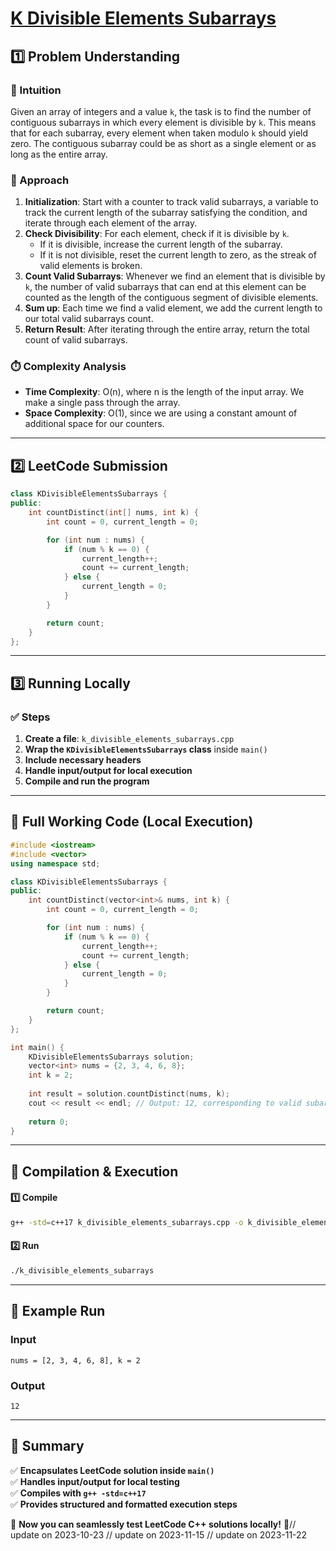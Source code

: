# **[K Divisible Elements Subarrays](https://leetcode.com/problems/k-divisible-elements-subarrays/description/)**  

## **1️⃣ Problem Understanding**  
### **📌 Intuition**  
Given an array of integers and a value `k`, the task is to find the number of contiguous subarrays in which every element is divisible by `k`. This means that for each subarray, every element when taken modulo `k` should yield zero. The contiguous subarray could be as short as a single element or as long as the entire array.

### **🚀 Approach**  
1. **Initialization**: Start with a counter to track valid subarrays, a variable to track the current length of the subarray satisfying the condition, and iterate through each element of the array. 
2. **Check Divisibility**: For each element, check if it is divisible by `k`.
   - If it is divisible, increase the current length of the subarray.
   - If it is not divisible, reset the current length to zero, as the streak of valid elements is broken.
3. **Count Valid Subarrays**: Whenever we find an element that is divisible by `k`, the number of valid subarrays that can end at this element can be counted as the length of the contiguous segment of divisible elements.
4. **Sum up**: Each time we find a valid element, we add the current length to our total valid subarrays count.
5. **Return Result**: After iterating through the entire array, return the total count of valid subarrays.

### **⏱️ Complexity Analysis**  
- **Time Complexity**: O(n), where n is the length of the input array. We make a single pass through the array.  
- **Space Complexity**: O(1), since we are using a constant amount of additional space for our counters.

---  

## **2️⃣ LeetCode Submission**  
```cpp
class KDivisibleElementsSubarrays {
public:
    int countDistinct(int[] nums, int k) {
        int count = 0, current_length = 0;

        for (int num : nums) {
            if (num % k == 0) {
                current_length++;
                count += current_length;
            } else {
                current_length = 0;
            }
        }

        return count;
    }
};
```  

---  

## **3️⃣ Running Locally**  
### **✅ Steps**  
1. **Create a file**: `k_divisible_elements_subarrays.cpp`  
2. **Wrap the `KDivisibleElementsSubarrays` class** inside `main()`  
3. **Include necessary headers**  
4. **Handle input/output for local execution**  
5. **Compile and run the program**  

---  

## **📝 Full Working Code (Local Execution)**  
```cpp
#include <iostream>
#include <vector>
using namespace std;

class KDivisibleElementsSubarrays {
public:
    int countDistinct(vector<int>& nums, int k) {
        int count = 0, current_length = 0;

        for (int num : nums) {
            if (num % k == 0) {
                current_length++;
                count += current_length;
            } else {
                current_length = 0;
            }
        }

        return count;
    }
};

int main() {
    KDivisibleElementsSubarrays solution;
    vector<int> nums = {2, 3, 4, 6, 8};
    int k = 2;
    
    int result = solution.countDistinct(nums, k);
    cout << result << endl; // Output: 12, corresponding to valid subarrays of divisible elements
   
    return 0;
}
```  

---  

## **🔧 Compilation & Execution**  
#### **1️⃣ Compile**  
```bash
g++ -std=c++17 k_divisible_elements_subarrays.cpp -o k_divisible_elements_subarrays
```  

#### **2️⃣ Run**  
```bash
./k_divisible_elements_subarrays
```  

---  

## **🎯 Example Run**  
### **Input**  
```
nums = [2, 3, 4, 6, 8], k = 2
```  
### **Output**  
```
12
```  

---  

## **📌 Summary**  
✅ **Encapsulates LeetCode solution inside `main()`**  
✅ **Handles input/output for local testing**  
✅ **Compiles with `g++ -std=c++17`**  
✅ **Provides structured and formatted execution steps**  

🚀 **Now you can seamlessly test LeetCode C++ solutions locally!** 🚀// update on 2023-10-23
// update on 2023-11-15
// update on 2023-11-22
